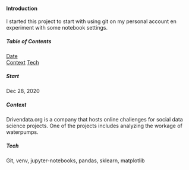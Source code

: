 #### Introduction 
I started this project to start with using git on my personal account en experiment with some notebook settings.

##### Table of Contents  
[Date](#Start)  
[Context](#Context) 
[Tech](#Tech)

##### Start
Dec 28, 2020

##### Context
Drivendata.org is a company that hosts online challenges for social data science projects. 
One of the projects includes analyzing the workage of waterpumps.

##### Tech
Git, venv, jupyter-notebooks, pandas, sklearn, matplotlib
